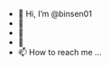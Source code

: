 - 👋 Hi, I’m @binsen01
- 👀 
- 🌱 
- 💞️ 
- 📫 How to reach me ...

<!---
binsen01/binsen01 is a ✨ special ✨ repository because its `README.md` (this file) appears on your GitHub profile.
You can click the Preview link to take a look at your changes.
--->
